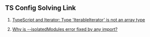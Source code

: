 ## TS Config Solving Link

1. <a href="https://stackoverflow.com/questions/49218765/typescript-and-iterator-type-iterableiteratort-is-not-an-array-type">TypeScript and Iterator: Type 'IterableIterator<T>' is not an array type</a>

2. <a href="https://stackoverflow.com/questions/56577201/why-is-isolatedmodules-error-fixed-by-any-import">Why is --isolatedModules error fixed by any import? </a>

